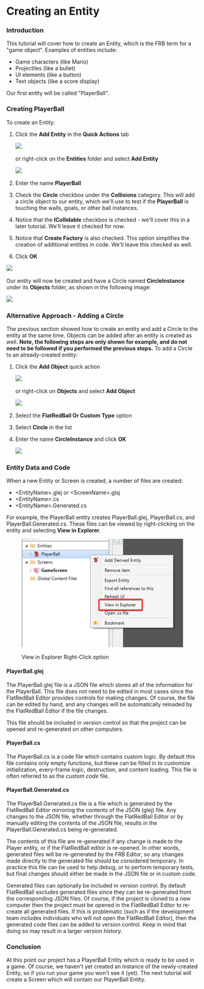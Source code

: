 # Creating an Entity

### Introduction

This tutorial will cover how to create an Entity, which is the FRB term for a "game object". Examples of entities include:

* Game characters (like Mario)
* Projectiles (like a bullet)
* UI elements (like a button)
* Text objects (like a score display)

Our first entity will be called "PlayerBall".

### Creating PlayerBall

To create an Entity:

1.  Click the **Add Entity** in the **Quick Actions** tab

    ![](../../.gitbook/assets/02\_21\_21\_30.png)

    or right-click on the **Entities** folder and select **Add Entity**

    ![](../../media/2022-01-img\_61d312843f359.png)
2. Enter the name **PlayerBall**
3. Check the **Circle** checkbox under the **Collisions** category. This will add a circle object to our entity, which we'll use to test if the **PlayerBall** is touching the walls, goals, or other ball instances.
4. Notice that the **ICollidable** checkbox is checked - we'll cover this in a later tutorial. We'll leave it checked for now.
5. Notice that **Create Factory** is also checked. This option simplifies the creation of additional entities in code. We'll leave this checked as well.
6. Click **OK**

![](../../media/2022-01-img\_61d312b26d918.png)

Our entity will now be created and have a Circle named **CircleInstance** under its **Objects** folder, as shown in the following image:

![](../../media/2022-01-img\_61d312e83c316.png)

### Alternative Approach - Adding a Circle

The previous section showed how to create an entity and add a Circle to the entity at the same time. Objects can be added after an entity is created as well. **Note, the following steps are only shown for example, and do not need to be followed if you performed the previous steps.** To add a Circle to an already-created entity:

1.  Click the **Add Object** quick action

    ![](../../media/2022-01-img\_61d3133fc9c72.png)

    or right-click on **Objects** and select **Add Object**

    ![](../../media/2022-01-img\_61d31363d6568.png)
2. Select the **FlatRedBall Or Custom Type** option
3. Select **Circle** in the list
4.  Enter the name **CircleInstance** and click **OK**

    ![](../../media/2022-01-img\_61d313aa162c3.png)

### Entity Data and Code

When a new Entity or Screen is created, a number of files are created:

* \<EntityName>.glej or \<ScreenName>.glsj
* \<EntityName>.cs
* \<EntityName>.Generated.cs

For example, the PlayerBall entity creates PlayerBall.glej, PlayerBall.cs, and PlayerBall.Generated.cs. These files can be viewed by right-clicking on the entity and selecting **View in Explorer**.

<figure><img src="../../.gitbook/assets/image (10).png" alt=""><figcaption><p>View in Explorer Right-Click option</p></figcaption></figure>

#### PlayerBall.glej

The PlayerBall.glej file is a JSON file which stores all of the information for the PlayerBall. This file does not need to be edited in most cases since the FlatRedBall Editor provides controls for making changes. Of course, the file can be edited by hand, and any changes will be automatically reloaded by the FlatRedBall Editor if the file changes.

This file should be included in version control so that the project can be opened and re-generated on other computers.

#### PlayerBall.cs

The PlayerBall.cs is a code file which contains custom logic. By default this file contains only empty functions, but these can be filled in to customize initialization, every-frame logic, destruction, and content loading. This file is often referred to as the _custom code_ file.

#### PlayerBall.Generated.cs

The PlayerBall.Generated.cs file is a file which is generated by the FlatRedBall Editor mirroring the contents of the JSON (glej) file. Any changes to the JSON file, whether through the FlatRedBall Editor or by manually editing the contents of the JSON file, results in the PlayerBall.Generated.cs being re-generated.

The contents of this file are re-generated if any change is made to the Player entity, or if the FlatRedBall editor is re-opened. In other words, generated files will be re-generated by the FRB Editor, so any changes made directly to the generated file should be considered temporary. In practice this file can be used to help debug, or to perform temporary tests, but final changes should either be made in the JSON file or in custom code.

Generated files can optionally be included in version control. By default FlatRedBall excludes generated files since they can be re-generated from the corresponding JSON files. Of course, if the project is cloned to a new computer then the project must be opened in the FlatRedBall Editor to re-create all generated files. If this is problematic (such as if the development team includes individuals who will not open the FlatRedBall Editor), then the generated code files can be added to version control. Keep in mind that doing so may result in a larger version history.

### Conclusion

At this point our project has a PlayerBall Entity which is ready to be used in a game. Of course, we haven't yet created an instance of the newly-created Entity, so if you run your game you won't see it (yet). The next tutorial will create a Screen which will contain our PlayerBall Entity.
